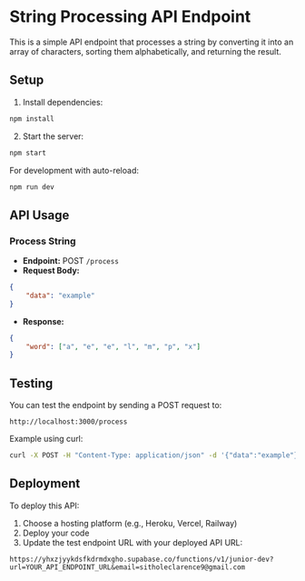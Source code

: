 # String Processing API Endpoint

This is a simple API endpoint that processes a string by converting it into an array of characters, sorting them alphabetically, and returning the result.

## Setup

1. Install dependencies:
```bash
npm install
```

2. Start the server:
```bash
npm start
```

For development with auto-reload:
```bash
npm run dev
```

## API Usage

### Process String
- **Endpoint:** POST `/process`
- **Request Body:**
```json
{
    "data": "example"
}
```
- **Response:**
```json
{
    "word": ["a", "e", "e", "l", "m", "p", "x"]
}
```

## Testing

You can test the endpoint by sending a POST request to:
```
http://localhost:3000/process
```

Example using curl:
```bash
curl -X POST -H "Content-Type: application/json" -d '{"data":"example"}' http://localhost:3000/process
```

## Deployment

To deploy this API:
1. Choose a hosting platform (e.g., Heroku, Vercel, Railway)
2. Deploy your code
3. Update the test endpoint URL with your deployed API URL:
```
https://yhxzjyykdsfkdrmdxgho.supabase.co/functions/v1/junior-dev?url=YOUR_API_ENDPOINT_URL&email=sitholeclarence9@gmail.com
``` 